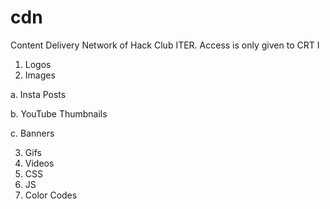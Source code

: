 # cdn
Content Delivery Network of Hack Club ITER. Access is only given to CRT I

1. Logos
2. Images

  a. Insta Posts

  b. YouTube Thumbnails

  c. Banners

3. Gifs
4. Videos
5. CSS
6. JS
7. Color Codes
